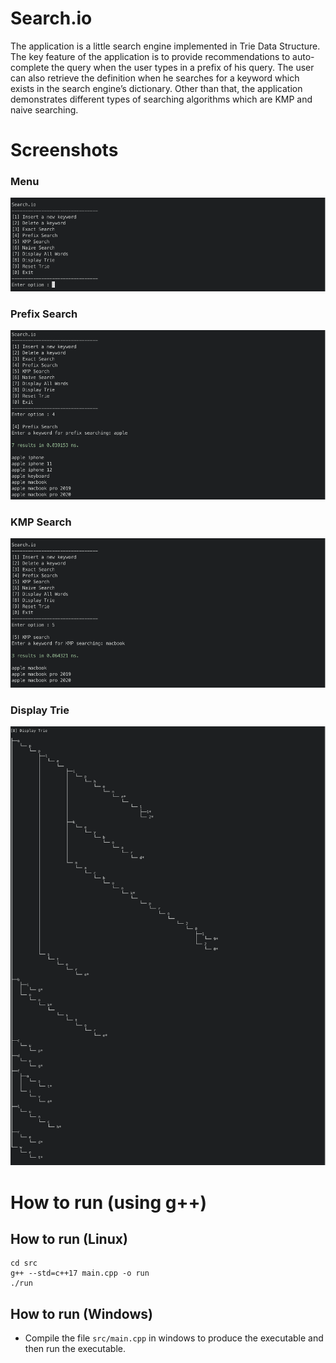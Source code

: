 # Search.io
The application is a little search engine implemented in Trie Data Structure. The key feature of the application is to provide recommendations to auto-complete the query when the user types in a prefix of his query. The user can also retrieve the definition when he searches for a keyword which exists in the search engine’s dictionary. Other than that, the application demonstrates different types of searching algorithms which are KMP and naive searching.

# Screenshots
 
<p align="row">
  <h3>Menu</h3>
  <img src= "screenshots/menu.png">
  <h3>Prefix Search</h3>
  <img src= "screenshots/prefixSearch.png">
  <h3>KMP Search</h3>
  <img src= "screenshots/kmpSearch.png">
  <h3>Display Trie</h3>
  <img src= "screenshots/displayTrie.png">
</p>

# How to run (using g++)

## How to run (Linux)
```
cd src
g++ --std=c++17 main.cpp -o run
./run
```

## How to run (Windows)
- Compile the file `src/main.cpp` in windows to produce the executable and then run the executable.
